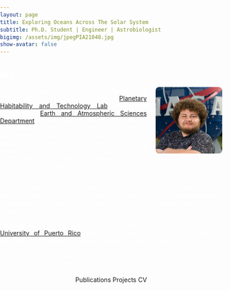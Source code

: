 ```yaml
---
layout: page
title: Exploring Oceans Across The Solar System
subtitle: Ph.D. Student | Engineer | Astrobiologist
bigimg: /assets/img/jpegPIA21048.jpg
show-avatar: false
---
```


<head>
<style>
body {
  background-image: url('/assets/img/37394246471_9534b3d0a3_o.jpg');
  background-size: cover;
  background-repeat: no-repeat;
  background-attachment: fixed;
  background-position: center;
  color: white; /* Ensures text is readable */
  margin: 0;
  padding: 0;
}

.overlay {
  position: fixed;
  top: 0;
  left: 0;
  width: 100%;
  height: 100%;
  background: rgba(255, 255, 255, 0.1); /* Reduced opacity for less frosting */
  backdrop-filter: blur(5px); /* Less intense blur effect */
  z-index: -1; /* Make sure it is behind all content */
}

@media only screen and (max-width: 580px) {
  .full {
    display: block;
    width: 100%;
    border: 5px solid white;
  }
}
table {
  border-collapse: collapse;
  border: 5px solid white;
}
th, td {
  border-collapse: collapse;
  border: 5px solid white;
}
h3 {
  text-rendering: optimizeLegibility;
  margin-bottom: 21px;
}
p {
  text-rendering: optimizeLegibility;
  margin-bottom: 21px;
  text-align: justify;
}
.bio img {
  float: right;
  margin-left: 20px;
  margin-bottom: 20px;
  border-radius: 8px;
}
.bio p {
  text-align: justify;
}
</style>
</head>

<body>
<div class="overlay"></div>

## Bio
<div class="bio">
  <img src="/assets/img/JorgeCoppin3.jpg" width="30%" alt="Jorge Coppin-Massanet">
  <p>
    I am a first-generation Geological Sciences and Astronomy grad student in the <a href="https://schmidt.astro.cornell.edu/">Planetary Habitability and Technology Lab</a> at Cornell University's <a href="https://www.eas.cornell.edu/eas">Earth and Atmospheric Sciences Department</a>, where I work under the guidance of Dr. Britney Schmidt. My research endeavors encompass a wide spectrum of subjects such as exploring the potential for extraterrestrial life in icy moons, designing and testing new instrumentation for detecting biosignatures in extreme environments, and understanding the impacts of climate change on the biodiversity of Earth's polar regions. My work embodies a passion for understanding the limits and extent of life on Earth and the rest of our Solar System, with a particular emphasis on making accessible open-science available to underrepresented communities, advocating for climate justice, and decolonizing scientific practices.
    <br><br>
    Before joining Cornell, I earned my B.S. in Mechanical Engineering from the <a href="https://www.uprm.edu/portada/">University of Puerto Rico</a>, where I developed a strong foundation in engineering principles and gained valuable research experience.
    <br><br>
    If you're interested in learning more about my work and projects, please check out the links below!
  </p>
</div>

<center>
  <a href="/publications" class="button buttonblack-fixed" style="text-decoration: none">Publications</a>
  <a href="/projects" class="button buttonblack-fixed" style="text-decoration: none">Projects</a>
  <a href="/cv" class="button buttonblack-fixed" style="text-decoration: none" target="_blank" rel="noopener noreferrer">CV</a>
</center>
</body>
